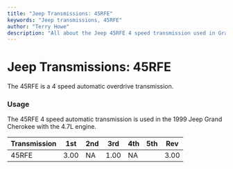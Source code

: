 ```yaml
---
title: "Jeep Transmissions: 45RFE"
keywords: "Jeep transmissions, 45RFE"
author: "Terry Howe"
description: "All about the Jeep 45RFE 4 speed transmission used in Grand Cherokees with the 5.9L engine."
---
```

# Jeep Transmissions: 45RFE

The 45RFE is a 4 speed automatic overdrive transmission.

### Usage

The 45RFE 4 speed automatic transmission is used in the 1999 Jeep Grand Cherokee with the 4.7L engine.

| Transmission | 1st  | 2nd | 3rd  | 4th | 5th | Rev  |
|--------------|------|-----|------|-----|-----|------|
| 45RFE        | 3.00 | NA  | 1.00 | NA  |     | 3.00 |